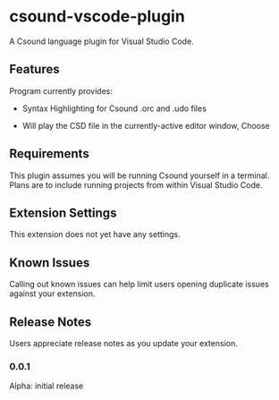 # csound-vscode-plugin 

A Csound language plugin for Visual Studio Code.

## Features

Program currently provides:

* Syntax Highlighting for Csound .orc and .udo files

* Will play the CSD file in the currently-active editor window, Choose 

## Requirements

This plugin assumes you will be running Csound yourself in a terminal. Plans are to include running projects from within Visual Studio Code. 

## Extension Settings

This extension does not yet have any settings.  


## Known Issues

Calling out known issues can help limit users opening duplicate issues against your extension.

## Release Notes

Users appreciate release notes as you update your extension.

### 0.0.1 

Alpha: initial release